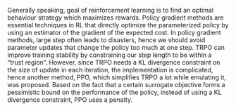 Generally speaking, goal of reinforcement learning is to find an optimal behaviour strategy which maximizes rewards. Policy gradient methods are essential techniques in RL that directly optimize the parameterized policy by using an estimator of the gradient of the expected cost. In policy gradient methods, large step often leads to disasters, hence we should avoid  parameter updates that change the policy too much at one step. TRPO can improve training stability by constraining our step length to be within a “trust region”. However, since TRPO needs a KL divergence constraint on the size of update in each iteration, the implementation is complicated, hence another method, PPO, which simplifies TRPO a lot while emulating it, was proposed. Based on the fact that a certain surrogate objective forms a pessimistic bound on the performance of the policy, instead of using a KL divergence constraint, PPO uses a penalty.
